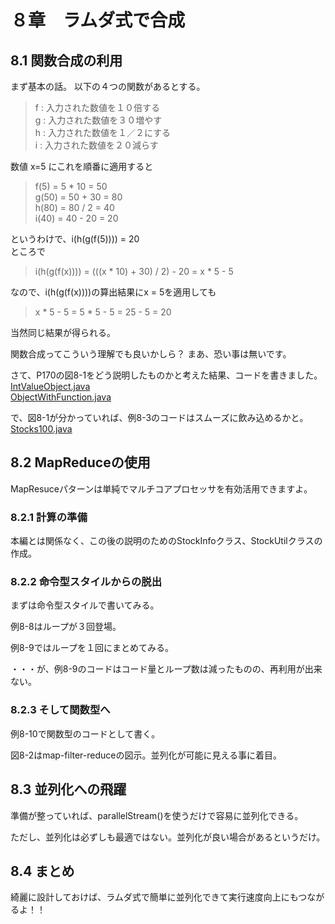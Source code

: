 # ８章　ラムダ式で合成

## 8.1 関数合成の利用

まず基本の話。
以下の４つの関数があるとする。

> f : 入力された数値を１０倍する<br>
> g : 入力された数値を３０増やす<br>
> h : 入力された数値を１／２にする<br>
> i : 入力された数値を２０減らす

数値 x=5 にこれを順番に適用すると
> f(5) = 5 * 10 = 50<br>
> g(50) = 50 + 30 = 80<br>
> h(80) = 80 / 2 = 40<br>
> i(40) = 40 - 20 = 20

というわけで、i(h(g(f(5)))) = 20<br>
ところで
> i(h(g(f(x)))) = (((x * 10) + 30) / 2) - 20 = x * 5 - 5

なので、i(h(g(f(x))))の算出結果にx = 5を適用しても
> x * 5 - 5 = 5 * 5 - 5 = 25 - 5 = 20

当然同じ結果が得られる。

関数合成ってこういう理解でも良いかしら？ まあ、恐い事は無いです。

さて、P170の図8-1をどう説明したものかと考えた結果、コードを書きました。<br>
[IntValueObject.java](./IntValueObject.java)<br>
[ObjectWithFunction.java](./ObjectWithFunction.java)<br>

で、図8-1が分かっていれば、例8-3のコードはスムーズに飲み込めるかと。<br>
[Stocks100.java](./Stocks100.java)


## 8.2 MapReduceの使用
MapResuceパターンは単純でマルチコアプロセッサを有効活用できますよ。

### 8.2.1 計算の準備
本編とは関係なく、この後の説明のためのStockInfoクラス、StockUtilクラスの作成。

### 8.2.2 命令型スタイルからの脱出
まずは命令型スタイルで書いてみる。

例8-8はループが３回登場。

例8-9ではループを１回にまとめてみる。

・・・が、例8-9のコードはコード量とループ数は減ったものの、再利用が出来ない。

### 8.2.3 そして関数型へ

例8-10で関数型のコードとして書く。

図8-2はmap-filter-reduceの図示。並列化が可能に見える事に着目。


## 8.3 並列化への飛躍

準備が整っていれば、parallelStream()を使うだけで容易に並列化できる。

ただし、並列化は必ずしも最適ではない。並列化が良い場合があるというだけ。


## 8.4 まとめ
綺麗に設計しておけば、ラムダ式で簡単に並列化できて実行速度向上にもつながるよ！！
